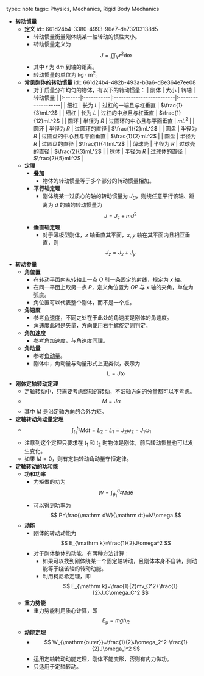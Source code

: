 type:: note
tags:: Physics, Mechanics, Rigid Body Mechanics

- **转动惯量**
	- **定义**
	  id:: 661d24b4-3380-4993-96e7-de73203138d5
		- 转动惯量衡量刚体绕某一轴转动的惯性大小。
		- 转动惯量定义为
		  $$
		  J=\iiint_V r^2\mathrm dm
		  $$
		- 其中 $r$ 为 $\mathrm dm$ 到轴的距离。
		- 转动惯量的单位为 $\mathrm{kg\cdot m^2}$。
	- **常见刚体的转动惯量**
	  id:: 661d24b4-482b-493a-b3a6-d8e364e7ee08
		- 对于质量分布均匀的物体，有以下的转动惯量：
		  | 刚体   | 大小       | 转轴                     | 转动惯量           |
		  |:-------|:-----------|:-------------------------|:-------------------|
		  | 细杠   | 长为 $L$   | 过杠的一端且与杠垂直     | $\frac{1}{3}mL^2$  |
		  | 细杠   | 长为 $L$   | 过杠的中点且与杠垂直     | $\frac{1}{12}mL^2$ |
		  | 圆环   | 半径为 $R$ | 过圆环的中心且与平面垂直 | $mL^2$             |
		  | 圆环   | 半径为 $R$ | 过圆环的直径             | $\frac{1}{2}mL^2$  |
		  | 圆盘   | 半径为 $R$ | 过圆盘的中心且与平面垂直 | $\frac{1}{2}mL^2$  |
		  | 圆盘   | 半径为 $R$ | 过圆盘的直径             | $\frac{1}{4}mL^2$  |
		  | 薄球壳 | 半径为 $R$ | 过球壳的直径             | $\frac{2}{3}mL^2$  |
		  | 球体   | 半径为 $R$ | 过球体的直径             | $\frac{2}{5}mL^2$  |
	- **定理**
		- **叠加**
			- 物体的转动惯量等于多个部分的转动惯量相加。
		- **平行轴定理**
			- 刚体绕某一过质心的轴的转动惯量为 $J_C$，则绕任意平行该轴、距离为 $d$ 的轴的转动惯量为
			  $$
			  J=J_c+md^2
			  $$
		- **垂直轴定理**
			- 对于薄板型刚体，$z$ 轴垂直其平面，$x,y$ 轴在其平面内且相互垂直，则
			  $$
			  J_z=J_x+J_y
			  $$
- **转动参量**
	- **角位置**
		- 在转动平面内从转轴上一点 $O$ 引一条固定的射线，规定为 $x$ 轴。
		- 在同一平面上取另一点 $P$，定义角位置为 $OP$ 与 $x$ 轴的夹角，单位为弧度。
		- 角位置可以代表整个刚体，而不是一个点。
	- **角速度**
		- 参考[角速度](((65ebadac-0a7c-44a0-9dd8-3853d6112c0b)))，不同之处在于此处的角速度是刚体的角速度。
		- 角速度此时是矢量，方向使用右手螺旋定则判定。
	- **角加速度**
		- 参考[角加速度](((65ebaec1-a899-4732-8e89-9da9b47701d4)))，与角速度同理。
	- **角动量**
		- 参考[角动量](((6602dd2a-ee9c-4db8-aa21-69bdd1496c64)))。
		- 刚体中，角动量与动量形式上更类似，表示为
		  $$
		  \bm L=J\bm\omega
		  $$
- **刚体定轴转动定理**
	- 定轴转动中，只需要考虑绕轴的转动，不沿轴方向的分量都可以不考虑。
	- $$
	  M=J\alpha
	  $$
	- 其中 $M$ 是沿定轴方向的合外力矩。
- **定轴转动角动量定理**
	- $$
	  \int_{t_1}^{t_2}M\mathrm dt=L_2-L_1=J_2\omega_2-J_1\omega_1
	  $$
	- 注意到这个定理只要求在 $t_1$ 和 $t_2$ 时物体是刚体，前后转动惯量也可以发生变化。
	- 如果 $M=0$，则有定轴转动角动量守恒定律。
- **定轴转动的功和能**
	- **功和功率**
		- 力矩做的功为
		  $$
		  W=\int_{\theta_1}^{\theta_2}M\mathrm d\theta
		  $$
		- 可以得到功率为
		  $$
		  P=\frac{\mathrm dW}{\mathrm dt}=M\omega
		  $$
	- **动能**
		- 刚体的转动动能为
		  $$
		  E_{\mathrm k}=\frac{1}{2}J\omega^2
		  $$
		- 对于刚体整体的动能，有两种方法计算：
			- 如果可以找到刚体绕某一个固定轴转动，且刚体本身不自转，则动能等于绕该轴的转动动能。
			- 利用柯尼希定理，即
			  $$
			  E_{\mathrm k}=\frac{1}{2}mv_C^2+\frac{1}{2}J_C\omega_C^2
			  $$
	- **重力势能**
		- 重力势能利用质心计算，即
		  $$
		  E_{\mathrm p}=mgh_C
		  $$
	- **动能定理**
		- $$
		  W_{\mathrm{outer}}=\frac{1}{2}J\omega_2^2-\frac{1}{2}J\omega_1^2
		  $$
		- 运用定轴转动动能定理，刚体不能变形，否则有内力做功。
		- 只适用于定轴转动。